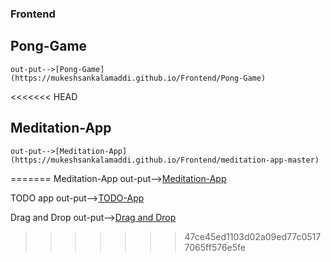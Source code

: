 ### Frontend

## Pong-Game 
    out-put-->[Pong-Game](https://mukeshsankalamaddi.github.io/Frontend/Pong-Game)

<<<<<<< HEAD
## Meditation-App
    out-put-->[Meditation-App](https://mukeshsankalamaddi.github.io/Frontend/meditation-app-master)
=======
Meditation-App out-put-->[Meditation-App](https://mukeshsankalamaddi.github.io/Frontend/meditation-app-master)

TODO app out-put-->[TODO-App](https://mukeshsankalamaddi.github.io/Frontend/TODO-app)

Drag and Drop out-put-->[Drag and Drop](https://mukeshsankalamaddi.github.io/Frontend/Drag-And-Drop)
>>>>>>> 47ce45ed1103d02a09ed77c05177065ff576e5fe
